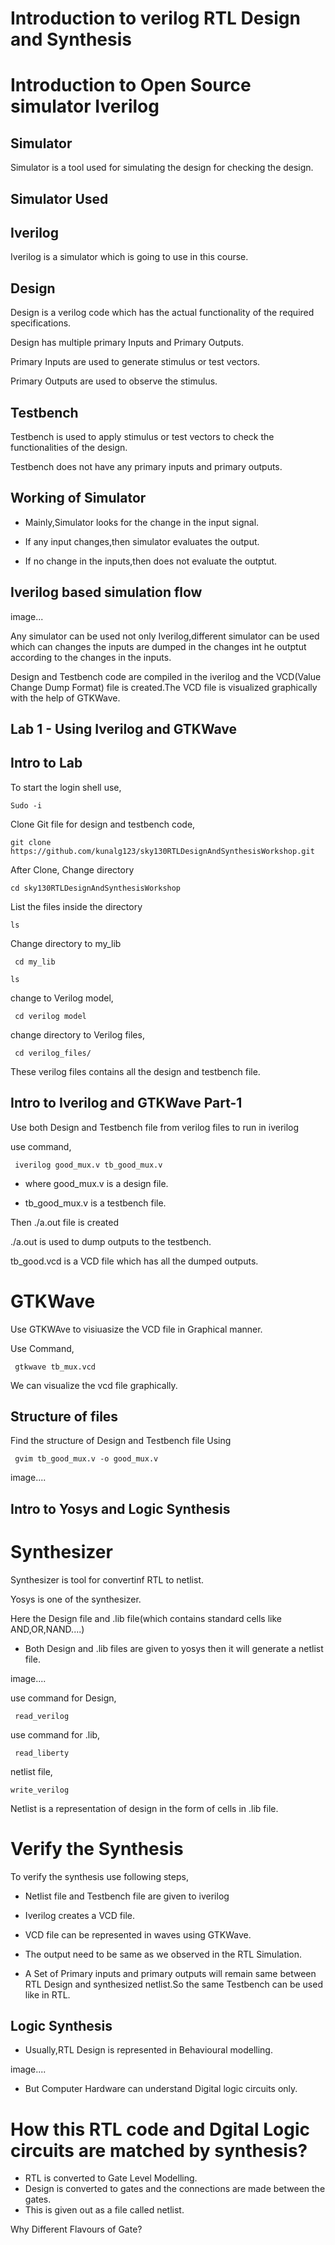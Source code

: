 
# Introduction to verilog RTL Design and Synthesis

# Introduction to Open Source simulator Iverilog

## Simulator

Simulator is a tool used for simulating the design for checking the design.

## Simulator Used  
## Iverilog

Iverilog is a simulator which is going to use in this course.

## Design
Design is a verilog code which has the actual functionality of the required specifications.

Design has multiple primary Inputs and Primary Outputs.

Primary Inputs are used to generate stimulus or test vectors.

Primary Outputs are used to observe the stimulus.

## Testbench
Testbench is used to apply stimulus or test vectors to check the functionalities of the design.

Testbench does not have any primary inputs and primary outputs.

## Working of Simulator
- Mainly,Simulator looks for the change in the input signal.

- If any input changes,then simulator evaluates the output.

- If no change in the inputs,then does not evaluate the outptut.

## Iverilog based simulation flow
image...

Any simulator can be used not only Iverilog,different simulator can be used which can changes the inputs are dumped in the changes int he outptut according to the changes in the inputs.

Design and Testbench code are compiled in the iverilog and the VCD(Value Change Dump Format) file is created.The VCD file is visualized graphically with the help of GTKWave.

## Lab 1 - Using Iverilog and GTKWave

## Intro to Lab

To start the login shell use,

`
Sudo -i
`

Clone Git file for design and testbench code,

```git clone https://github.com/kunalg123/sky130RTLDesignAndSynthesisWorkshop.git```

After Clone, Change directory

```cd sky130RTLDesignAndSynthesisWorkshop```

List the files inside the directory

``` ls ```

Change directory to my_lib

``` cd my_lib```

``` ls ```

change to Verilog model,

``` cd verilog model```

change directory to Verilog files,

``` cd verilog_files/```


These verilog files contains all the design and testbench file.

## Intro to Iverilog and GTKWave Part-1

Use both Design and Testbench file from verilog files to run in iverilog

use command,

``` iverilog good_mux.v tb_good_mux.v```

- where good_mux.v is a design file.

- tb_good_mux.v is a testbench file.

Then ./a.out file is created

./a.out is used to dump outputs to the testbench.

tb_good.vcd is a VCD file which has all the dumped outputs.

# GTKWave

 Use GTKWAve to visiuasize the VCD file in Graphical manner.

Use Command,

``` gtkwave tb_mux.vcd```

We can visualize the vcd file graphically.

## Structure of files

Find the structure of Design and Testbench file Using

``` gvim tb_good_mux.v -o good_mux.v```

image....

##  Intro to Yosys and Logic Synthesis

# Synthesizer

Synthesizer is tool for convertinf RTL to netlist.

Yosys is one of the synthesizer.

Here the Design file and .lib file(which contains standard cells like AND,OR,NAND....)

- Both Design and .lib files are given to yosys then it will generate a netlist file.

image....

use command for Design,

``` read_verilog```

use command for .lib,

``` read_liberty```

netlist file,

```write_verilog```

Netlist is a representation of design in the form of cells in .lib file.

# Verify the Synthesis

To verify the synthesis use following steps,

- Netlist file and Testbench file are given to iverilog 

- Iverilog creates a VCD file.

- VCD file can be represented in waves using GTKWave.

- The output need to be same as we observed in the RTL Simulation.

- A Set of Primary inputs and primary outputs will remain same between RTL Design and synthesized netlist.So the same Testbench can be used like in RTL.

## Logic Synthesis

- Usually,RTL Design is represented in Behavioural modelling.

image....

- But Computer Hardware can understand Digital logic circuits only.

# How this RTL code and Dgital Logic circuits are matched by synthesis?

- RTL is converted to Gate Level Modelling.
- Design is converted to gates and the connections are made between the gates.
- This is given out as a file called netlist.

Why Different Flavours of Gate?















